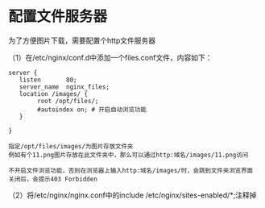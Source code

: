 # 配置文件服务器

为了方便图片下载，需要配置个http文件服务器

（1）在/etc/nginx/conf.d中添加一个files.conf文件，内容如下：

    server {
       listen       80;
       server_name  nginx_files;
       location /images/ {
            root /opt/files/;
            #autoindex on; # 开启自动浏览功能
       }

    }

    指定/opt/files/images/为图片存放文件夹
    例如有个11.png图片存放在此文件夹中，那么可以通过http:域名/images/11.png访问

    不开启文件浏览功能，否则在浏览器上输入http:域名/images/时，会跳到文件夹浏览界面
    关闭后，会提示403 Forbidden
    
  （2）将/etc/nginx/nginx.conf中的include /etc/nginx/sites-enabled/*;注释掉
